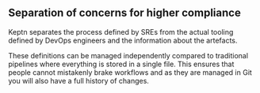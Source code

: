 ## Separation of concerns for higher compliance

Keptn separates the process defined by SREs from the actual tooling defined by DevOps engineers and the information about the artefacts.

These definitions can be managed independently compared to traditional pipelines where everything is stored in a single file. This ensures that people cannot mistakenly brake workflows and as they are managed in Git you will also have a full history of changes.
